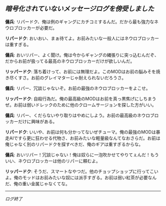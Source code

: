 ##
*暗号化されていないメッセージログを傍受しました*
------------

**傭兵**: リパードク、俺は例のギャングにカチコミするんだ。だから最も強力なネウロブロッカーが必要だ。

**リパードク**: おいおい、まぁ待てよ。お前みたいな一般人にはネウロブロッカーは重すぎる。

**傭兵**: おいリパー、よく聞け。俺は今からギャングの縄張りに突っ込むんだぞ、だからお前が扱ってる最高のネウロブロッカーだけが欲しいんだ。

**リッパードク**: 落ち着けって、お前には無理だよ。このMODはお前の脳みそを焼き尽くすさ。お前のグレイマターじゃ耐えられないだろうさ。

**傭兵**: リパー、冗談じゃないぞ。お前の最強のネウロブロッカーをよこせ。

**リッパードク**: 自殺行為だ。俺の最高級のMODはお前を真っ黒焦げにしちまうぜ。お前は弱いドレックのために他のクロームサージョンを探した方がいい。

**傭兵**: リパー、くだらないやり取りはやめにしよう。お前の最高級のネウロブロッカーだけに興味がある。

**リパードク**: いいや、お前は何も分かってないぜチューマ。俺の最強のMODは暴走AIですら更に狂わせる代物さ、お前みたいな軽量級なんてなおさらだ。お前は俺じゃなく別のリパードクを探すべきだ、俺のギアは重すぎるからな。

**傭兵**: おいリパー！冗談じゃない！俺は奴らに一泡吹かせてやりてぇんだ！もういい、ネウロブロッカーは他のリパーに頼むよ。

**リッパードク**: そうだ、スマートなやつだ。他のチョップショップに行ってこいよ。俺のモッドはお前みたいな奴には派手すぎる。お前は弱い紅茶が必要なんだ、俺の重い金属じゃなくてな。

-----------------
*ログ終了*
